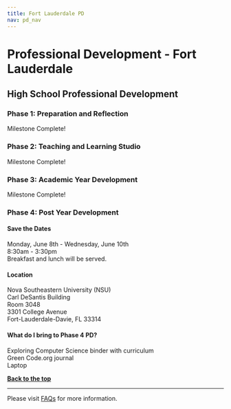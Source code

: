 ```yaml
---
title: Fort Lauderdale PD
nav: pd_nav
---
```

<a id="top"></a>

# Professional Development - Fort Lauderdale

## High School Professional Development

### Phase 1: Preparation and Reflection

Milestone Complete!

### Phase 2: Teaching and Learning Studio

Milestone Complete!

### Phase 3: Academic Year Development

Milestone Complete!

### Phase 4: Post Year Development

#### Save the Dates
Monday, June 8th - Wednesday, June 10th
<br />
8:30am - 3:30pm
<br />
Breakfast and lunch will be served.

#### Location

Nova Southeastern University (NSU)
<br />
Carl DeSantis Building
<br />
Room 3048
<br />
3301 College Avenue
<br />
Fort-Lauderdale-Davie, FL 33314
<br />

#### What do I bring to Phase 4 PD? ####
Exploring Computer Science binder with curriculum
<br />
Green Code.org journal
<br />
Laptop

[**Back to the top**](#top)

----------
Please visit [FAQs](/educate/pd/faq) for more information.

<br />
<br />